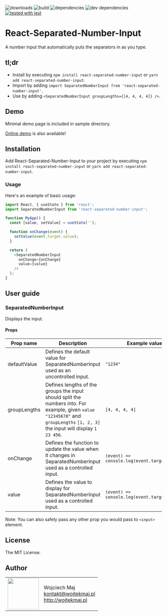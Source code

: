![downloads](https://img.shields.io/npm/dt/react-separated-number-input.svg) ![build](https://img.shields.io/travis/wojtekmaj/react-separated-number-input/master.svg) ![dependencies](https://img.shields.io/david/wojtekmaj/react-separated-number-input.svg
) ![dev dependencies](https://img.shields.io/david/dev/wojtekmaj/react-separated-number-input.svg
) [![tested with jest](https://img.shields.io/badge/tested_with-jest-99424f.svg)](https://github.com/facebook/jest)

# React-Separated-Number-Input

A number input that automatically puts the separators in as you type.

## tl;dr
* Install by executing `npm install react-separated-number-input` or `yarn add react-separated-number-input`.
* Import by adding `import SeparatedNumberInput from 'react-separated-number-input'`.
* Use by adding `<SeparatedNumberInput groupLengths={[4, 4, 4, 4]} />`.

## Demo

Minimal demo page is included in sample directory.

[Online demo](http://projects.wojtekmaj.pl/react-separated-number-input/) is also available!

## Installation

Add React-Separated-Number-Input to your project by executing `npm install react-separated-number-input` or `yarn add react-separated-number-input`.

### Usage

Here's an example of basic usage:

```js
import React, { useState } from 'react';
import SeparatedNumberInput from 'react-separated-number-input';

function MyApp() {
  const [value, setValue] = useState('');

  function onChange(event) {
    setValue(event.target.value);
  }

  return (
    <SeparatedNumberInput
      onChange={onChange}
      value={value}
    />
  );
}
```

## User guide

### SeparatedNumberInput

Displays the input.

#### Props

|Prop name|Description|Example values|
|----|----|----|
|defaultValue|Defines the default value for SeparatedNumberInput used as an uncontrolled input.|`"1234"`|
|groupLengths|Defines lengths of the groups the input should split the numbers into. For example, given `value` `"12345678"` and `groupLengths` `[1, 2, 3]` the input will display `1 23 456`.|`[4, 4, 4, 4]`|
|onChange|Defines the function to update the value when it changes in SeparatedNumberInput used as a controlled input.|`(event) => console.log(event.target.value);`|
|value|Defines the value to display for SeparatedNumberInput used as a controlled input.|`(event) => console.log(event.target.value);`

Note: You can also safely pass any other prop you would pass to `<input>` element.

## License

The MIT License.

## Author

<table>
  <tr>
    <td>
      <img src="https://github.com/wojtekmaj.png?s=100" width="100">
    </td>
    <td>
      Wojciech Maj<br />
      <a href="mailto:kontakt@wojtekmaj.pl">kontakt@wojtekmaj.pl</a><br />
      <a href="http://wojtekmaj.pl">http://wojtekmaj.pl</a>
    </td>
  </tr>
</table>

